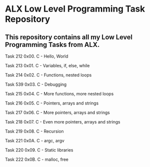# ALX Low Level Programming Task Repository

## This repository contains all my Low Level Programming Tasks from ALX.

Task 212 0x00. C - Hello, World

Task 213 0x01. C - Variables, if, else, while

Task 214 0x02. C - Functions, nested loops

Task 539 0x03. C - Debugging

Task 215 0x04. C - More functions, more nested loops

Task 216 0x05. C - Pointers, arrays and strings

Task 217 0x06. C - More pointers, arrays and strings

Task 218 0x07. C - Even more pointers, arrays and strings

Task 219 0x08. C - Recursion

Task 221 0x0A. C - argc, argv

Task 220 0x09. C - Static libraries

Task 222 0x0B. C - malloc, free
